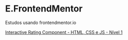 # E.FrontendMentor
 Estudos usando frontendmentor.io

<a href="interactive_rating_component/index.html">Interactive Rating Component - HTML, CSS e JS - Nível 1</a>